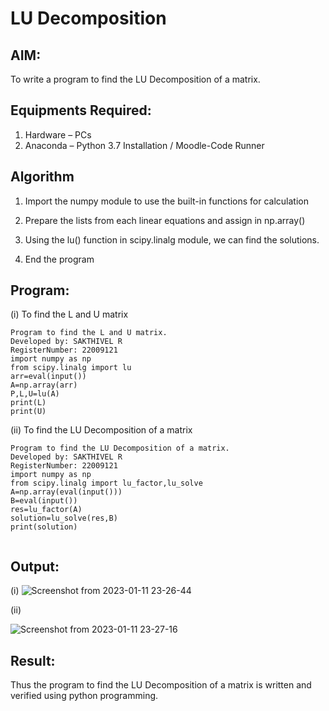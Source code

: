# LU Decomposition 

## AIM:
To write a program to find the LU Decomposition of a matrix.

## Equipments Required:
1. Hardware – PCs
2. Anaconda – Python 3.7 Installation / Moodle-Code Runner

## Algorithm
1. Import the numpy module to use the built-in functions for calculation

2. Prepare the lists from each linear equations and assign in np.array()

3. Using the lu() function in scipy.linalg module, we can find the solutions.

4. End the program


## Program:

(i) To find the L and U matrix
```
Program to find the L and U matrix.
Developed by: SAKTHIVEL R
RegisterNumber: 22009121
import numpy as np
from scipy.linalg import lu
arr=eval(input())
A=np.array(arr)
P,L,U=lu(A)
print(L)
print(U)
```
(ii) To find the LU Decomposition of a matrix
```
Program to find the LU Decomposition of a matrix.
Developed by: SAKTHIVEL R
RegisterNumber: 22009121
import numpy as np
from scipy.linalg import lu_factor,lu_solve
A=np.array(eval(input()))
B=eval(input())
res=lu_factor(A)
solution=lu_solve(res,B)
print(solution)


```

## Output:
(i)
![Screenshot from 2023-01-11 23-26-44](https://user-images.githubusercontent.com/120550359/211882317-2538284e-2926-45b8-bf9e-054c34bb5938.png)

 
 (ii)
 
 ![Screenshot from 2023-01-11 23-27-16](https://user-images.githubusercontent.com/120550359/211882251-c4a107eb-32ad-41de-9c75-64a288a8fa0e.png)



## Result:
Thus the program to find the LU Decomposition of a matrix is written and verified using python programming.

